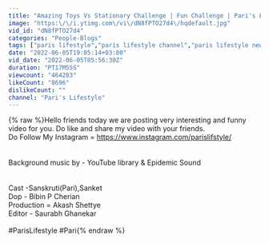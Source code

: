```yaml
---
title: "Amazing Toys Vs Stationary Challenge | Fun Challenge | Pari's Lifestyle"
image: "https:\/\/i.ytimg.com\/vi\/dN8fPTO27d4\/hqdefault.jpg"
vid_id: "dN8fPTO27d4"
categories: "People-Blogs"
tags: ["paris lifestyle","paris lifestyle channel","paris lifestyle new video"]
date: "2022-06-05T19:05:14+03:00"
vid_date: "2022-06-05T05:56:30Z"
duration: "PT17M55S"
viewcount: "464283"
likeCount: "8696"
dislikeCount: ""
channel: "Pari's Lifestyle"
---
```

{% raw %}Hello friends today we are posting very interesting and funny video for you. Do like and share my video with your friends.<br /> Do Follow My Instagram = <a rel="nofollow" target="blank" href="https://www.instagram.com/parislifstyle/">https://www.instagram.com/parislifstyle/</a><br /><br /><br /> Background music by - YouTube library &amp; Epidemic Sound<br /><br /><br />Cast -Sanskruti(Pari),Sanket<br />Dop - Bibin P Cherian<br />Production = Akash Shettye <br />Editor - Saurabh Ghanekar<br /><br /> #ParisLifestyle #Pari{% endraw %}
